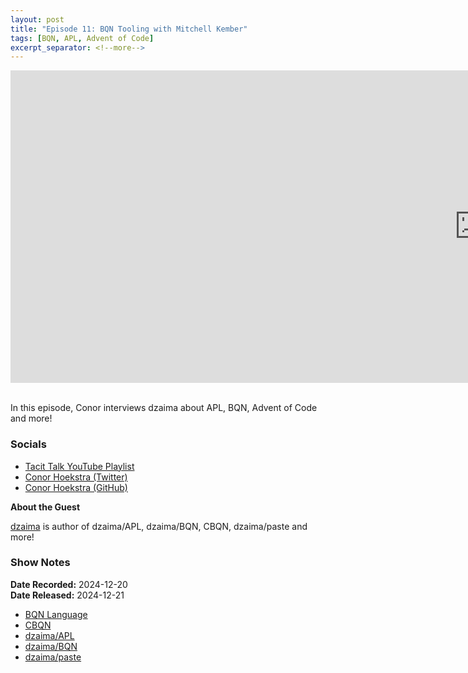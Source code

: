 ```yaml
---
layout: post
title: "Episode 11: BQN Tooling with Mitchell Kember"
tags: [BQN, APL, Advent of Code]
excerpt_separator: <!--more-->
---
```


<center>
<iframe width="1500" height="500" src="https://www.youtube.com/embed/Jw1EvEujWSU?si=ZTROvu2jwA1ikB6S"
                title="YouTube video player" frameborder="0"
                allow="accelerometer; autoplay; clipboard-write; encrypted-media; gyroscope; picture-in-picture; web-share"
                referrerpolicy="strict-origin-when-cross-origin" allowfullscreen></iframe>
</center>

<br>In this episode, Conor interviews dzaima about APL, BQN, Advent of Code and more!

<!--more-->

### Socials

* [Tacit Talk YouTube Playlist](https://www.youtube.com/playlist?list=PLVFrD1dmDdvenJhYti3HomLRkC4_Y9AXA)
* [Conor Hoekstra (Twitter)](https://twitter.com/code_report)
* [Conor Hoekstra (GitHub)](https://github.com/codereport/)

**About the Guest**

[dzaima](https://x.com/dzaima) is author of dzaima/APL, dzaima/BQN, CBQN, dzaima/paste and more!

### Show Notes

**Date Recorded:** 2024-12-20 <br>
**Date Released:** 2024-12-21 <br>

* [BQN Language](https://mlochbaum.github.io/BQN/)
* [CBQN](https://github.com/dzaima/CBQN)
* [dzaima/APL](https://github.com/dzaima/apl)
* [dzaima/BQN](https://github.com/dzaima/bqn)
* [dzaima/paste](https://github.com/dzaima/paste)
